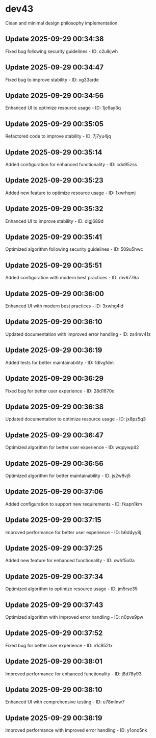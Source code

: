 # dev43
Clean and minimal design philosophy implementation

## Update 2025-09-29 00:34:38
Fixed bug following security guidelines - ID: c2ulkjwh


## Update 2025-09-29 00:34:47
Fixed bug to improve stability - ID: xg33arde


## Update 2025-09-29 00:34:56
Enhanced UI to optimize resource usage - ID: 1jc6ay3q


## Update 2025-09-29 00:35:05
Refactored code to improve stability - ID: 7j7yu4jq


## Update 2025-09-29 00:35:14
Added configuration for enhanced functionality - ID: cdx95zss


## Update 2025-09-29 00:35:23
Added new feature to optimize resource usage - ID: 1xwrhqmj


## Update 2025-09-29 00:35:32
Enhanced UI to improve stability - ID: dlgj689d


## Update 2025-09-29 00:35:41
Optimized algorithm following security guidelines - ID: 509u5hwc


## Update 2025-09-29 00:35:51
Added configuration with modern best practices - ID: rhv6776a


## Update 2025-09-29 00:36:00
Enhanced UI with modern best practices - ID: 3xwhg4id


## Update 2025-09-29 00:36:10
Updated documentation with improved error handling - ID: zs4mv41z


## Update 2025-09-29 00:36:19
Added tests for better maintainability - ID: 1dlvgfdm


## Update 2025-09-29 00:36:29
Fixed bug for better user experience - ID: 28d1870o


## Update 2025-09-29 00:36:38
Updated documentation to optimize resource usage - ID: jx8pz5q3


## Update 2025-09-29 00:36:47
Optimized algorithm for better user experience - ID: wqpywp42


## Update 2025-09-29 00:36:56
Optimized algorithm for better maintainability - ID: js2w8vj5


## Update 2025-09-29 00:37:06
Added configuration to support new requirements - ID: fkapn1km


## Update 2025-09-29 00:37:15
Improved performance for better user experience - ID: b6d4yy8j


## Update 2025-09-29 00:37:25
Added new feature for enhanced functionality - ID: xwhf5o0a


## Update 2025-09-29 00:37:34
Optimized algorithm to optimize resource usage - ID: jm5rse35


## Update 2025-09-29 00:37:43
Optimized algorithm with improved error handling - ID: n0pvs9pw


## Update 2025-09-29 00:37:52
Fixed bug for better user experience - ID: n1c952tx


## Update 2025-09-29 00:38:01
Improved performance for enhanced functionality - ID: j8d78y93


## Update 2025-09-29 00:38:10
Enhanced UI with comprehensive testing - ID: u78mlnw7


## Update 2025-09-29 00:38:19
Improved performance with improved error handling - ID: y1ono5nk

